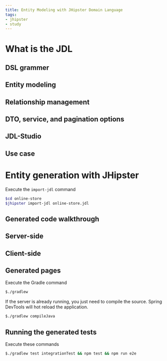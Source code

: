 ```yaml
---
title: Entity Modeling with JHipster Domain Language
tags: 
- jhipster
- study
---
```


# What is the JDL
## DSL grammer 
## Entity modeling
## Relationship management
## DTO, service, and pagination options
## JDL-Studio
## Use case 
# Entity generation with JHipster
Execute the `import-jdl` command

```bash
$cd online-store
$jhipster import-jdl online-store.jdl
```

## Generated code walkthrough
## Server-side 
## Client-side
## Generated pages
Execute the Gradle command

```bash
$./gradlew
```

If the server is already running, you just need to compile the source. Spring DevTools will hot reload the application.

```bash
$./gradlew compileJava
```

## Running the generated tests
Execute these commands

```bash
$./gradlew test integrationTest && npm test && npm run e2e
```
